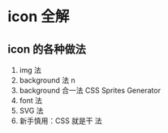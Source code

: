 # icon 全解

## icon 的各种做法

1. img 法
2. background 法 n
3. background 合一法 CSS Sprites Generator
4. font 法
5. SVG 法
6. 新手慎用：CSS 就是干 法

